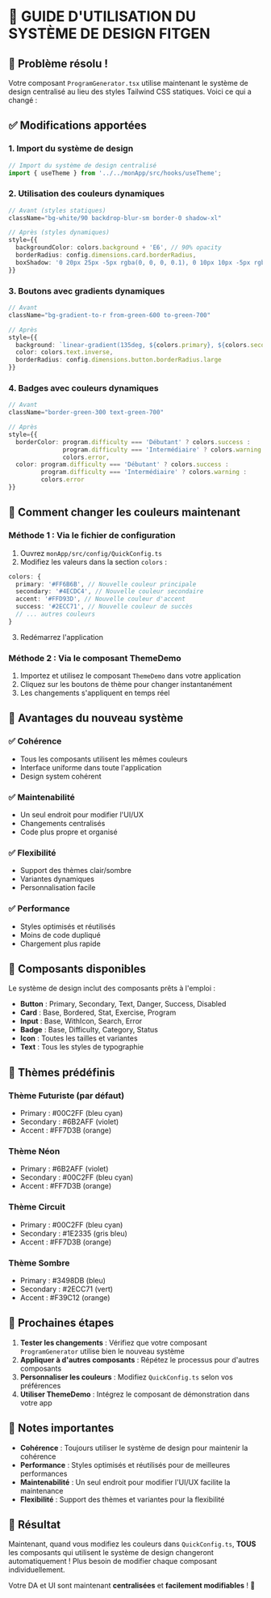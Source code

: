 # 🎨 GUIDE D'UTILISATION DU SYSTÈME DE DESIGN FITGEN

## 🚀 Problème résolu !

Votre composant `ProgramGenerator.tsx` utilise maintenant le système de design centralisé au lieu des styles Tailwind CSS statiques. Voici ce qui a changé :

## ✅ Modifications apportées

### 1. **Import du système de design**
```typescript
// Import du système de design centralisé
import { useTheme } from '../../monApp/src/hooks/useTheme';
```

### 2. **Utilisation des couleurs dynamiques**
```typescript
// Avant (styles statiques)
className="bg-white/90 backdrop-blur-sm border-0 shadow-xl"

// Après (styles dynamiques)
style={{
  backgroundColor: colors.background + 'E6', // 90% opacity
  borderRadius: config.dimensions.card.borderRadius,
  boxShadow: '0 20px 25px -5px rgba(0, 0, 0, 0.1), 0 10px 10px -5px rgba(0, 0, 0, 0.04)'
}}
```

### 3. **Boutons avec gradients dynamiques**
```typescript
// Avant
className="bg-gradient-to-r from-green-600 to-green-700"

// Après
style={{
  background: `linear-gradient(135deg, ${colors.primary}, ${colors.secondary})`,
  color: colors.text.inverse,
  borderRadius: config.dimensions.button.borderRadius.large
}}
```

### 4. **Badges avec couleurs dynamiques**
```typescript
// Avant
className="border-green-300 text-green-700"

// Après
style={{
  borderColor: program.difficulty === 'Débutant' ? colors.success :
               program.difficulty === 'Intermédiaire' ? colors.warning :
               colors.error,
  color: program.difficulty === 'Débutant' ? colors.success :
         program.difficulty === 'Intermédiaire' ? colors.warning :
         colors.error
}}
```

## 🎨 Comment changer les couleurs maintenant

### Méthode 1 : Via le fichier de configuration
1. Ouvrez `monApp/src/config/QuickConfig.ts`
2. Modifiez les valeurs dans la section `colors` :
```typescript
colors: {
  primary: '#FF6B6B', // Nouvelle couleur principale
  secondary: '#4ECDC4', // Nouvelle couleur secondaire
  accent: '#FFD93D', // Nouvelle couleur d'accent
  success: '#2ECC71', // Nouvelle couleur de succès
  // ... autres couleurs
}
```
3. Redémarrez l'application

### Méthode 2 : Via le composant ThemeDemo
1. Importez et utilisez le composant `ThemeDemo` dans votre application
2. Cliquez sur les boutons de thème pour changer instantanément
3. Les changements s'appliquent en temps réel

## 🔧 Avantages du nouveau système

### ✅ **Cohérence**
- Tous les composants utilisent les mêmes couleurs
- Interface uniforme dans toute l'application
- Design system cohérent

### ✅ **Maintenabilité**
- Un seul endroit pour modifier l'UI/UX
- Changements centralisés
- Code plus propre et organisé

### ✅ **Flexibilité**
- Support des thèmes clair/sombre
- Variantes dynamiques
- Personnalisation facile

### ✅ **Performance**
- Styles optimisés et réutilisés
- Moins de code dupliqué
- Chargement plus rapide

## 📱 Composants disponibles

Le système de design inclut des composants prêts à l'emploi :

- **Button** : Primary, Secondary, Text, Danger, Success, Disabled
- **Card** : Base, Bordered, Stat, Exercise, Program
- **Input** : Base, WithIcon, Search, Error
- **Badge** : Base, Difficulty, Category, Status
- **Icon** : Toutes les tailles et variantes
- **Text** : Tous les styles de typographie

## 🎯 Thèmes prédéfinis

### Thème Futuriste (par défaut)
- Primary : #00C2FF (bleu cyan)
- Secondary : #6B2AFF (violet)
- Accent : #FF7D3B (orange)

### Thème Néon
- Primary : #6B2AFF (violet)
- Secondary : #00C2FF (bleu cyan)
- Accent : #FF7D3B (orange)

### Thème Circuit
- Primary : #00C2FF (bleu cyan)
- Secondary : #1E2335 (gris bleu)
- Accent : #FF7D3B (orange)

### Thème Sombre
- Primary : #3498DB (bleu)
- Secondary : #2ECC71 (vert)
- Accent : #F39C12 (orange)

## 🚀 Prochaines étapes

1. **Tester les changements** : Vérifiez que votre composant `ProgramGenerator` utilise bien le nouveau système
2. **Appliquer à d'autres composants** : Répétez le processus pour d'autres composants
3. **Personnaliser les couleurs** : Modifiez `QuickConfig.ts` selon vos préférences
4. **Utiliser ThemeDemo** : Intégrez le composant de démonstration dans votre app

## 📝 Notes importantes

- **Cohérence** : Toujours utiliser le système de design pour maintenir la cohérence
- **Performance** : Styles optimisés et réutilisés pour de meilleures performances
- **Maintenabilité** : Un seul endroit pour modifier l'UI/UX facilite la maintenance
- **Flexibilité** : Support des thèmes et variantes pour la flexibilité

## 🎉 Résultat

Maintenant, quand vous modifiez les couleurs dans `QuickConfig.ts`, **TOUS** les composants qui utilisent le système de design changeront automatiquement ! Plus besoin de modifier chaque composant individuellement.

Votre DA et UI sont maintenant **centralisées** et **facilement modifiables** ! 🚀
